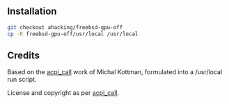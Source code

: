 ## Installation

```sh
git checkout ahacking/freebsd-gpu-off
cp -R freebsd-gpu-off/usr/local /usr/local
```

## Credits

Based on the [acpi_call](https://github.com/mkottman/acpi_call) work of Michal Kottman, formulated into a /usr/local run script.

License and copyright as per [acpi_call](https://github.com/mkottman/acpi_call).
